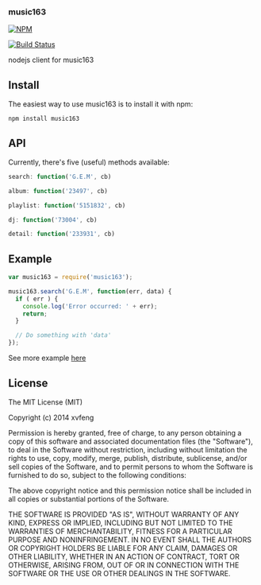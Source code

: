 ### music163
[![NPM](https://nodei.co/npm/music163.png)](https://nodei.co/npm/music163/)

[![Build Status](https://travis-ci.org/fraserxu/music163.png?branch=master)](https://travis-ci.org/fraserxu/music163)

nodejs client for music163

Install
---
The easiest way to use music163 is to install it with npm:

`npm install music163`

API
---
Currently, there's five (useful) methods available:

```javascript
search: function('G.E.M', cb)
```

```javascript
album: function('23497', cb)
```

```javascript
playlist: function('5151832', cb)
```

```javascript
dj: function('73004', cb)
```

```javascript
detail: function('233931', cb)
```

Example
-------
```javascript
var music163 = require('music163');

music163.search('G.E.M', function(err, data) {
  if ( err ) {
    console.log('Error occurred: ' + err);
    return;
  }

  // Do something with 'data'
});
```

See more example [here](https://github.com/fraserxu/music163/blob/master/test/example.js)

License
-------

The MIT License (MIT)

Copyright (c) 2014 xvfeng

Permission is hereby granted, free of charge, to any person obtaining a copy of
this software and associated documentation files (the "Software"), to deal in
the Software without restriction, including without limitation the rights to
use, copy, modify, merge, publish, distribute, sublicense, and/or sell copies of
the Software, and to permit persons to whom the Software is furnished to do so,
subject to the following conditions:

The above copyright notice and this permission notice shall be included in all
copies or substantial portions of the Software.

THE SOFTWARE IS PROVIDED "AS IS", WITHOUT WARRANTY OF ANY KIND, EXPRESS OR
IMPLIED, INCLUDING BUT NOT LIMITED TO THE WARRANTIES OF MERCHANTABILITY, FITNESS
FOR A PARTICULAR PURPOSE AND NONINFRINGEMENT. IN NO EVENT SHALL THE AUTHORS OR
COPYRIGHT HOLDERS BE LIABLE FOR ANY CLAIM, DAMAGES OR OTHER LIABILITY, WHETHER
IN AN ACTION OF CONTRACT, TORT OR OTHERWISE, ARISING FROM, OUT OF OR IN
CONNECTION WITH THE SOFTWARE OR THE USE OR OTHER DEALINGS IN THE SOFTWARE.

